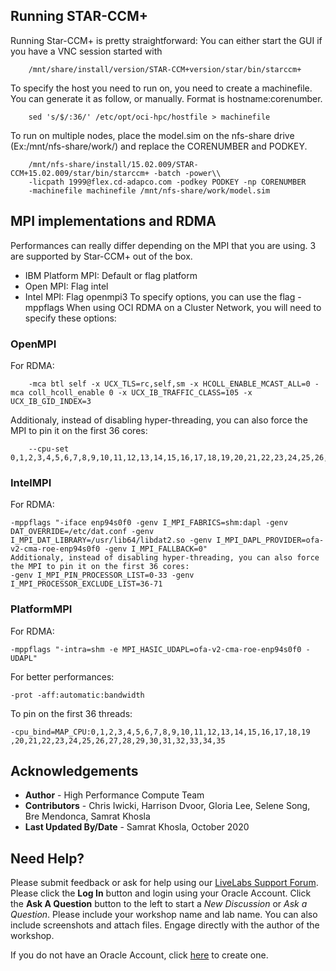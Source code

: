 ## **Running STAR-CCM+**

Running Star-CCM+ is pretty straightforward: You can either start the GUI if you have a VNC session started with

```
    /mnt/share/install/version/STAR-CCM+version/star/bin/starccm+
```
To specify the host you need to run on, you need to create a machinefile. You can generate it as follow, or manually. Format is hostname:corenumber.

```
    sed 's/$/:36/' /etc/opt/oci-hpc/hostfile > machinefile
```
To run on multiple nodes, place the model.sim on the nfs-share drive (Ex:/mnt/nfs-share/work/) and replace the CORENUMBER and PODKEY.

```
    /mnt/nfs-share/install/15.02.009/STAR-CCM+15.02.009/star/bin/starccm+ -batch -power\\ 
    -licpath 1999@flex.cd-adapco.com -podkey PODKEY -np CORENUMBER 
    -machinefile machinefile /mnt/nfs-share/work/model.sim
```
## MPI implementations and RDMA

Performances can really differ depending on the MPI that you are using. 3 are supported by Star-CCM+ out of the box.

* IBM Platform MPI: Default or flag platform
* Open MPI: Flag intel
* Intel MPI: Flag openmpi3 To specify options, you can use the flag -mppflags When using OCI RDMA on a Cluster Network, you will need to specify these options:

### **OpenMPI**

For RDMA:

```
    -mca btl self -x UCX_TLS=rc,self,sm -x HCOLL_ENABLE_MCAST_ALL=0 -mca coll_hcoll_enable 0 -x UCX_IB_TRAFFIC_CLASS=105 -x UCX_IB_GID_INDEX=3 

```
Additionaly, instead of disabling hyper-threading, you can also force the MPI to pin it on the first 36 cores:

```
    --cpu-set 0,1,2,3,4,5,6,7,8,9,10,11,12,13,14,15,16,17,18,19,20,21,22,23,24,25,26,27,28,29,30,31,32,33,34,35
```
### **IntelMPI**

For RDMA:

```
-mppflags "-iface enp94s0f0 -genv I_MPI_FABRICS=shm:dapl -genv DAT_OVERRIDE=/etc/dat.conf -genv I_MPI_DAT_LIBRARY=/usr/lib64/libdat2.so -genv I_MPI_DAPL_PROVIDER=ofa-v2-cma-roe-enp94s0f0 -genv I_MPI_FALLBACK=0"
Additionaly, instead of disabling hyper-threading, you can also force the MPI to pin it on the first 36 cores:
-genv I_MPI_PIN_PROCESSOR_LIST=0-33 -genv I_MPI_PROCESSOR_EXCLUDE_LIST=36-71
```

### **PlatformMPI**

For RDMA:
```
-mppflags "-intra=shm -e MPI_HASIC_UDAPL=ofa-v2-cma-roe-enp94s0f0 -UDAPL"

```

For better performances:
```
-prot -aff:automatic:bandwidth
```
To pin on the first 36 threads:

```
-cpu_bind=MAP_CPU:0,1,2,3,4,5,6,7,8,9,10,11,12,13,14,15,16,17,18,19 ,20,21,22,23,24,25,26,27,28,29,30,31,32,33,34,35
```

## Acknowledgements
* **Author** - High Performance Compute Team
* **Contributors** -  Chris Iwicki, Harrison Dvoor, Gloria Lee, Selene Song, Bre Mendonca, Samrat Khosla
* **Last Updated By/Date** - Samrat Khosla, October 2020

## Need Help?
Please submit feedback or ask for help using our [LiveLabs Support Forum](https://community.oracle.com/tech/developers/categories/livelabsdiscussions). Please click the **Log In** button and login using your Oracle Account. Click the **Ask A Question** button to the left to start a *New Discussion* or *Ask a Question*.  Please include your workshop name and lab name.  You can also include screenshots and attach files.  Engage directly with the author of the workshop.

If you do not have an Oracle Account, click [here](https://profile.oracle.com/myprofile/account/create-account.jspx) to create one.